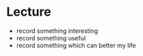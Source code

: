 # Lecture

* record something interesting
* record something useful
* record something which can better my life
